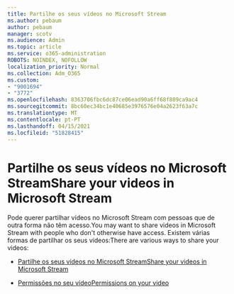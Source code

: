 ```yaml
---
title: Partilhe os seus vídeos no Microsoft Stream
ms.author: pebaum
author: pebaum
manager: scotv
ms.audience: Admin
ms.topic: article
ms.service: o365-administration
ROBOTS: NOINDEX, NOFOLLOW
localization_priority: Normal
ms.collection: Adm_O365
ms.custom:
- "9001694"
- "3772"
ms.openlocfilehash: 8363706fbc6dc87ce06ead90a6ff68f809ca9ac4
ms.sourcegitcommit: 8bc60ec34bc1e40685e3976576e04a2623f63a7c
ms.translationtype: MT
ms.contentlocale: pt-PT
ms.lasthandoff: 04/15/2021
ms.locfileid: "51828415"
---
```

# <a name="share-your-videos-in-microsoft-stream"></a><span data-ttu-id="fce2a-102">Partilhe os seus vídeos no Microsoft Stream</span><span class="sxs-lookup"><span data-stu-id="fce2a-102">Share your videos in Microsoft Stream</span></span>

<span data-ttu-id="fce2a-103">Pode querer partilhar vídeos no Microsoft Stream com pessoas que de outra forma não têm acesso.</span><span class="sxs-lookup"><span data-stu-id="fce2a-103">You may want to share videos in Microsoft Stream with people who don't otherwise have access.</span></span> <span data-ttu-id="fce2a-104">Existem várias formas de partilhar os seus vídeos:</span><span class="sxs-lookup"><span data-stu-id="fce2a-104">There are various ways to share your videos:</span></span>

- [<span data-ttu-id="fce2a-105">Partilhe os seus vídeos no Microsoft Stream</span><span class="sxs-lookup"><span data-stu-id="fce2a-105">Share your videos in Microsoft Stream</span></span>](https://docs.microsoft.com/stream/portal-share-video)

- [<span data-ttu-id="fce2a-106">Permissões no seu vídeo</span><span class="sxs-lookup"><span data-stu-id="fce2a-106">Permissions on your video</span></span>](https://docs.microsoft.com/stream/portal-share-video#permissions-on-your-video)
